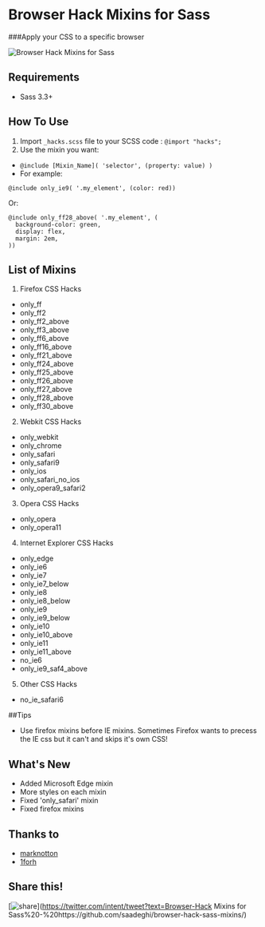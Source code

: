 # Browser Hack Mixins for Sass
###Apply your CSS to a specific browser


![Browser Hack Mixins for Sass](https://lh3.googleusercontent.com/-lCHyETA5vtw/Vv7N8psFLDI/AAAAAAAACPg/0aPgHIty5YQ9Tp-eubIPgox5oBcWTJJNgCCo/s1024-Ic42/browser-logos.png)

## Requirements
  - Sass 3.3+

## How To Use

1. Import `_hacks.scss` file to your SCSS code : `@import "hacks";`
2. Use the mixin you want:
  - `@include [Mixin_Name]( 'selector', (property: value) )`
  - For example:
```
@include only_ie9( '.my_element', (color: red))
```
Or:
```
@include only_ff28_above( '.my_element', (
  background-color: green,
  display: flex,
  margin: 2em,
))
```
 
## List of Mixins
1. Firefox CSS Hacks
  - only_ff
  - only_ff2
  - only_ff2_above
  - only_ff3_above
  - only_ff6_above
  - only_ff16_above
  - only_ff21_above
  - only_ff24_above
  - only_ff25_above
  - only_ff26_above
  - only_ff27_above
  - only_ff28_above
  - only_ff30_above
2. Webkit CSS Hacks
  - only_webkit
  - only_chrome
  - only_safari
  - only_safari9
  - only_ios
  - only_safari_no_ios
  - only_opera9_safari2
3. Opera CSS Hacks
  - only_opera
  - only_opera11
4. Internet Explorer CSS Hacks
  - only_edge
  - only_ie6
  - only_ie7
  - only_ie7_below
  - only_ie8
  - only_ie8_below
  - only_ie9
  - only_ie9_below
  - only_ie10
  - only_ie10_above
  - only_ie11
  - only_ie11_above
  - no_ie6
  - only_ie9_saf4_above
5. Other CSS Hacks
  - no_ie_safari6

##Tips
  - Use firefox mixins before IE mixins. Sometimes Firefox wants to precess the IE css but it can't and skips it's own CSS!

## What's New
  - Added Microsoft Edge mixin
  - More styles on each mixin
  - Fixed 'only_safari' mixin
  - Fixed firefox mixins

## Thanks to
  - [marknotton](https://github.com/marknotton)
  - [1forh](https://github.com/1forh)

## Share this!
[![share](https://static.addtoany.com/images/blog/tweet-button-2015.png)](https://twitter.com/intent/tweet?text=Browser-Hack Mixins for Sass%20-%20https://github.com/saadeghi/browser-hack-sass-mixins/)
